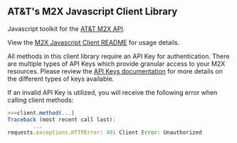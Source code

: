 ## AT&T's M2X Javascript Client Library ##

Javascript toolkit for the [AT&T M2X API](https://m2x.att.com/developer/documentation/v2/overview).

View the [M2X Javascript Client README](https://github.com/attm2x/m2x-javascript/blob/master/README.md) for usage details.

All methods in this client library require an API Key for authentication. There are multiple types of API Keys which provide granular access to your M2X resources. Please review the [API Keys documentation](https://m2x.att.com/developer/documentation/v2/overview#API-Keys) for more details on the different types of keys available.

If an invalid API Key is utilized, you will receive the following error when calling client methods:

```javascript
>>>client.method(...)
Traceback (most recent call last):
        ...
requests.exceptions.HTTPError: 401 Client Error: Unauthorized
```
